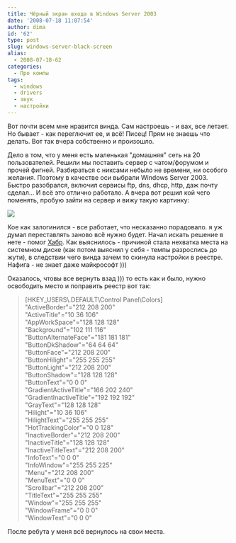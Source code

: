 ```yaml
---
title: Чёрный экран входа в Windows Server 2003
date: '2008-07-18 11:07:54'
author: dima
id: '62'
type: post
slug: windows-server-black-screen
alias: 
  - 2008-07-18-62
categories:
  - Про компы
tags:
  - windows
  - drivers
  - звук
  - настройки
---
```


Вот почти всем мне нравится винда. Сам настроешь - и вах, все летает. Но бывает - как переглючит ее, и всё! Писец! Прям не знаешь что делать. Вот так вчера собственно и произошло.  

Дело в том, что у меня есть маленькая "домашняя" сеть на 20 пользователей. Решили мы поставить сервер с чатом/форумом и прочей фигней. Разбираться с никсами небыло не времени, ни особого желания. Поэтому в качестве оси выбрали Windows Server 2003. Быстро разобрался, включил сервисы ftp, dns, dhcp, http, даж почту сделал... И всё это отлично работало. А вчера вот решил кой чего поменять, пробую зайти на сервер и вижу такую картинку:  

  
[![](/uploads/_bl/0/s20891.jpg)](/uploads/_bl/0/20891.jpg "Нажмите, для просмотра в полном размере...")

  
Кое как залогинился - все работает, что несказанно порадовало. я уж думал переставлять заново всё нужно будет. Начал искать решение в нете - помог [Хабр](http://habrahabr.ru/blog/windows/46595.html). Как выяснилось - причиной стала нехватка места на системном диске (как потом выяснил у себя - темпы разрослись до жути), в следствии чего винда зачем то скинула настройки в реестре. Нафига - не знает даже майкрософт )))  

Оказалось, чтовы все вернуть взад ))) то есть как и было, нужно освободить место и поправить реестр вот так:  

>   
> \[HKEY\_USERS\\.DEFAULT\\Control Panel\\Colors\]  
> "ActiveBorder"="212 208 200"  
> "ActiveTitle"="10 36 106"  
> "AppWorkSpace"="128 128 128"  
> "Background"="102 111 116"  
> "ButtonAlternateFace"="181 181 181"  
> "ButtonDkShadow"="64 64 64"  
> "ButtonFace"="212 208 200"  
> "ButtonHilight"="255 255 255"  
> "ButtonLight"="212 208 200"  
> "ButtonShadow"="128 128 128"  
> "ButtonText"="0 0 0"  
> "GradientActiveTitle"="166 202 240"  
> "GradientInactiveTitle"="192 192 192"  
> "GrayText"="128 128 128"  
> "Hilight"="10 36 106"  
> "HilightText"="255 255 255"  
> "HotTrackingColor"="0 0 128"  
> "InactiveBorder"="212 208 200"  
> "InactiveTitle"="128 128 128"  
> "InactiveTitleText"="212 208 200"  
> "InfoText"="0 0 0"  
> "InfoWindow"="255 255 225"  
> "Menu"="212 208 200"  
> "MenuText"="0 0 0"  
> "Scrollbar"="212 208 200"  
> "TitleText"="255 255 255"  
> "Window"="255 255 255"  
> "WindowFrame"="0 0 0"  
> "WindowText"="0 0 0"  

  
После ребута у меня всё вернулось на свои места.